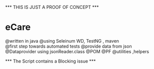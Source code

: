 
*** THIS IS JUST A PROOF OF CONCEPT ***

# eCare
@written in java 
@using Seleinum WD, TestNG , maven  
@first step towards automated tests 
@provide data from json @Dataprovider using jsonReader.class
@POM 
@PF
@utilities ,helpers 


***  The Script contains a Blocking issue ***
  
